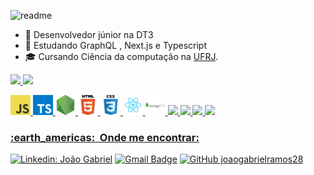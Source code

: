 ![readme](https://user-images.githubusercontent.com/71793869/140064635-2a3ee101-8d4c-4c26-83e1-d06c7dac6715.gif)


- 🔭 Desenvolvedor júnior na DT3
- 🌱 Estudando GraphQL , Next.js e Typescript
- 🎓 Cursando Ciência da computação na <a href="https://www.dcc.ufrj.br/">UFRJ</a>.

<div>
  <a href="https://github.com/joaogabrielramos28">
  <img height="180em" src="https://github-readme-stats.vercel.app/api?username=joaogabrielramos28&show_icons=true&theme=tokyonight&include_all_commits=true&count_private=true"/>
  <img height="180em" src="https://github-readme-stats.vercel.app/api/top-langs/?username=joaogabrielramos28&layout=compact&langs_count=7&theme=tokyonight"/>
</div>
  
<code><img height="32" src="https://raw.githubusercontent.com/github/explore/80688e429a7d4ef2fca1e82350fe8e3517d3494d/topics/javascript/javascript.png" alt="Javascript"/></code>
<code><img height="32" src="https://raw.githubusercontent.com/github/explore/80688e429a7d4ef2fca1e82350fe8e3517d3494d/topics/typescript/typescript.png" alt="Typescript"/></code>
<code><img height="32" src="https://raw.githubusercontent.com/github/explore/80688e429a7d4ef2fca1e82350fe8e3517d3494d/topics/nodejs/nodejs.png" alt="Nodejs"/></code>
<code><img height="32" src="https://raw.githubusercontent.com/github/explore/80688e429a7d4ef2fca1e82350fe8e3517d3494d/topics/html/html.png" alt="HTML5"/></code>
<code><img height="32" src="https://raw.githubusercontent.com/github/explore/80688e429a7d4ef2fca1e82350fe8e3517d3494d/topics/css/css.png" alt="CSS"/></code>
<code><img height="32" src="https://raw.githubusercontent.com/github/explore/80688e429a7d4ef2fca1e82350fe8e3517d3494d/topics/react/react.png" alt="React"/></code>
<code><img height="32" src="https://raw.githubusercontent.com/github/explore/80688e429a7d4ef2fca1e82350fe8e3517d3494d/topics/mongodb/mongodb.png" alt="MongoDB"/></code>
<code><img height="32" src="https://cdn.jsdelivr.net/gh/devicons/devicon/icons/git/git-original.svg" /></code>
<code><img height="32" src="https://d33wubrfki0l68.cloudfront.net/47a156c37e9247659497b03f71ded2fda721764b/38c01/img/tech/strapi.svg" /></code>
  <code><img height="32" src="https://cdn.jsdelivr.net/gh/devicons/devicon/icons/graphql/graphql-plain.svg" /></code>
<code><img height="32" src="https://d33wubrfki0l68.cloudfront.net/c9c0cb655eaa23c6b678aadf7698db19acdc32c2/e3003/img/tech/nextjs.svg" /></code>
  
<h3> :earth_americas: &nbsp;Onde me encontrar: </h3> 

[![Linkedin: João Gabriel](https://img.shields.io/badge/-joaogabrielramos-blue?style=flat-square&logo=Linkedin&logoColor=white&link=https://www.linkedin.com/in/jo%C3%A3o-gabriel-ramos-695ab01b9/)](https://www.linkedin.com/in/jo%C3%A3o-gabriel-ramos-695ab01b9/)
[![Gmail Badge](https://img.shields.io/badge/-joaogabrielramos28@outlook.com-006bed?style=flat-square&logo=Gmail&logoColor=white&link=mailto:joaogabrielramos28@outlook.com)](mailto:joaogabrielramos28@outlook.com)
[![GitHub joaogabrielramos28]( https://img.shields.io/github/followers/VanessaSwerts?label=follow&style=social)](https://github.com/joaogabrielramos28)
